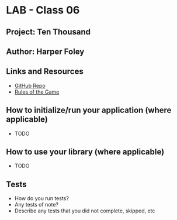 # LAB - Class 06

## Project: Ten Thousand

## Author: Harper Foley

## Links and Resources

* [GitHub Repo](https://github.com/hfoley2013/ten-thousand)
* [Rules of the Game](https://en.wikipedia.org/wiki/Dice_10000)

## How to initialize/run your application (where applicable)

* TODO

## How to use your library (where applicable)

* TODO

## Tests

* How do you run tests?
* Any tests of note?
* Describe any tests that you did not complete, skipped, etc
